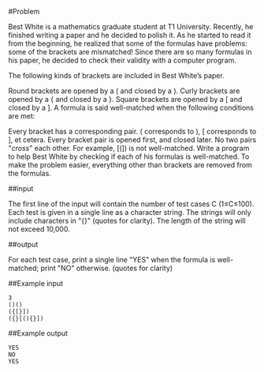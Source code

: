 #Problem

Best White is a mathematics graduate student at T1 University. Recently, he finished writing a paper and he decided to polish it. As he started to read it from the beginning, he realized that some of the formulas have problems: some of the brackets are mismatched! Since there are so many formulas in his paper, he decided to check their validity with a computer program.

The following kinds of brackets are included in Best White’s paper.

Round brackets are opened by a ( and closed by a ).
Curly brackets are opened by a { and closed by a }.
Square brackets are opened by a [ and closed by a ].
A formula is said well-matched when the following conditions are met:

Every bracket has a corresponding pair. ( corresponds to ), [ corresponds to ], et cetera.
Every bracket pair is opened first, and closed later.
No two pairs "*cross*" each other. For example, [(]) is not well-matched.
Write a program to help Best White by checking if each of his formulas is well-matched. To make the problem easier, everything other than brackets are removed from the formulas.

##input

The first line of the input will contain the number of test cases C (1≤C≤100). Each test is given in a single line as a character string. The strings will only include characters in "[](){}" (quotes for clarity). The length of the string will not exceed 10,000.

##output

For each test case, print a single line "YES" when the formula is well-matched; print "NO" otherwise. (quotes for clarity)

##Example input

	3
	()()
	({[}])
	({}[(){}])

##Example output

	YES
	NO
	YES
